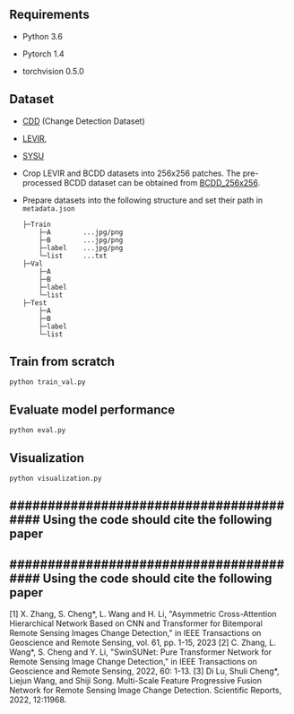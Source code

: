 
## Requirements

- Python 3.6

- Pytorch 1.4

- torchvision 0.5.0


## Dataset

- [CDD](https://drive.google.com/file/d/1GX656JqqOyBi_Ef0w65kDGVto-nHrNs9/edit) (Change Detection Dataset)
- [LEVIR](https://justchenhao.github.io/LEVIR/), 
- [SYSU](https://github.com/liumency/SYSU-CD)
- Crop LEVIR and BCDD datasets into 256x256 patches. The pre-processed BCDD dataset can be obtained from [BCDD_256x256](https://drive.google.com/file/d/1VrdQ-rxoGVM_8ecA-ObO0u-O8rSTpSHA/view?usp=sharing).

- Prepare datasets into the following structure and set their path in `metadata.json`
    ```
    ├─Train
        ├─A        ...jpg/png
        ├─B        ...jpg/png
        ├─label    ...jpg/png
        └─list     ...txt
    ├─Val
        ├─A
        ├─B
        ├─label
        └─list
    ├─Test
        ├─A
        ├─B
        ├─label
        └─list
    ```

## Train from scratch

    python train_val.py
	
	

## Evaluate model performance

    python eval.py

## Visualization

    python visualization.py

## ######################################## Using the code should cite the following paper ######################################## 
## ######################################## Using the code should cite the following paper ########################################
[1] X. Zhang, S. Cheng*, L. Wang and H. Li, "Asymmetric Cross-Attention Hierarchical Network Based on CNN and Transformer for Bitemporal Remote Sensing Images Change Detection," in IEEE Transactions on Geoscience and Remote Sensing, vol. 61, pp. 1-15, 2023
[2] C. Zhang, L. Wang*, S. Cheng and Y. Li, "SwinSUNet: Pure Transformer Network for Remote Sensing Image Change Detection," in IEEE Transactions on Geoscience and Remote Sensing, 2022, 60: 1-13.
[3] Di Lu, Shuli Cheng*, Liejun Wang, and Shiji Song. Multi-Scale Feature Progressive Fusion Network for Remote Sensing Image Change Detection. Scientific Reports, 2022, 12:11968.
